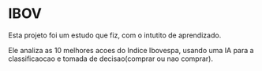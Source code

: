 # IBOV

Esta projeto foi um estudo que fiz, com o intutito de aprendizado.

Ele analiza as 10 melhores acoes do Indice Ibovespa, usando uma IA para a classificaocao e tomada de decisao(comprar ou nao comprar).

